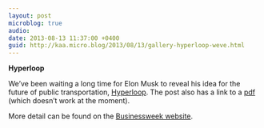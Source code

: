 ```yaml
---
layout: post
microblog: true
audio: 
date: 2013-08-13 11:37:00 +0400
guid: http://kaa.micro.blog/2013/08/13/gallery-hyperloop-weve.html
---
```

<p><strong>Hyperloop</strong></p>

<p>We’ve been waiting a long time for Elon Musk to reveal his idea for the future of public transportation, <a href="http://www.teslamotors.com/blog/hyperloop">Hyperloop</a>. The post also has a link to a <a href="http://www.teslamotors.com/sites/default/files/blog_images/hyperloop-alpha.pdf">pdf</a> (which doesn’t work at the moment).</p>

<p>More detail can be found on the <a href="http://www.businessweek.com/articles/2013-08-12/revealed-elon-musk-explains-the-hyperloop">Businessweek website</a>.</p>
